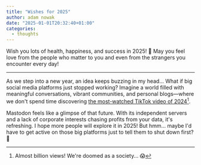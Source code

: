 ```yaml
---
title: "Wishes for 2025"
author: adam nowak
date: "2025-01-01T20:32:40+01:00"
categories:
  - thoughts
---
```


Wish you lots of health, happiness, and success in 2025! 🎉 May you feel love from the people who matter to you and even from the strangers you encounter every day!

---

As we step into a new year, an idea keeps buzzing in my head... What if big social media platforms just stopped working? Imagine a world filled with meaningful conversations, vibrant communities, and personal blogs—where we don't spend time discovering [the most-watched TikTok video of 2024](https://www.tiktok.com/@looooooooch/video/7332342275151760642)[^1].

Mastodon feels like a glimpse of that future. With its independent servers and a lack of corporate interests chasing profits from your data, it's refreshing. I hope more people will explore it in 2025! But hmm... maybe I'd have to get active on those big platforms just to tell them to shut down first? 🤡

[^1]: Almost billion views! We're doomed as a society... 😱
